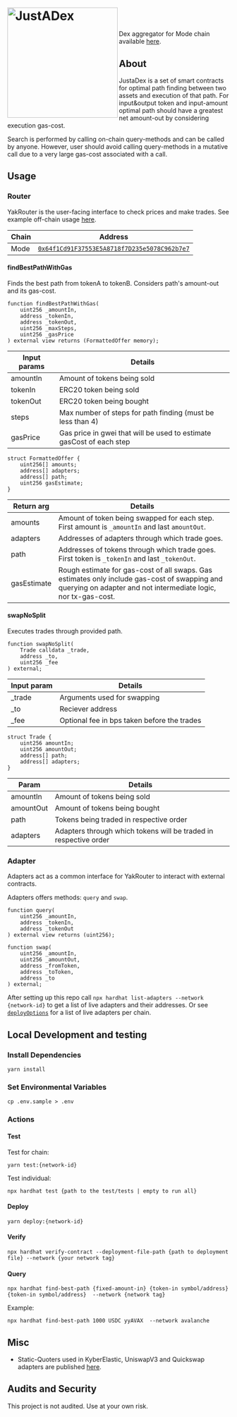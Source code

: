 # <img align="left" alt="JustADex" width="250px" src="https://www.justadex.xyz/logo/logo-white.svg"/> 
\
\
\
Dex aggregator for Mode chain available [here](https://justadex.xyz). 

## About

JustaDex is a set of smart contracts for optimal path finding between two assets and execution of that path. For input&output token and input-amount optimal path should have a greatest net amount-out by considering execution gas-cost.

Search is performed by calling on-chain query-methods and can be called by anyone. However, user should avoid calling query-methods in a mutative call due to a very large gas-cost associated with a call. 

## Usage


### Router

YakRouter is the user-facing interface to check prices and make trades. See example off-chain usage [here](./src/examples/debridge/main.js).


| Chain      | Address |
| ----------- | ----------- |
| Mode   | [`0x64f1Cd91F37553E5A8718f7D235e5078C962b7e7`](https://modescan.io/address/0x64f1Cd91F37553E5A8718f7D235e5078C962b7e7)

#### **findBestPathWithGas**


Finds the best path from tokenA to tokenB. Considers path's amount-out and its gas-cost.

```solidity
function findBestPathWithGas(
    uint256 _amountIn,
    address _tokenIn,
    address _tokenOut,
    uint256 _maxSteps,
    uint256 _gasPrice
) external view returns (FormattedOffer memory);
```


| Input params | Details |
| ------------ | ------- |
| amountIn     |  Amount of tokens being sold       |
| tokenIn      |   ERC20 token being sold      |
| tokenOut     |    ERC20 token being bought     |
| steps        | Max number of steps for path finding (must be less than 4)    |
| gasPrice             |   Gas price in gwei that will be used to estimate gasCost of each step      |


```solidity
struct FormattedOffer {
    uint256[] amounts;
    address[] adapters;
    address[] path;
    uint256 gasEstimate;
}
```


| Return arg | Details                                                                                        |
| ---------- | ---------------------------------------------------------------------------------------------- |
| amounts    | Amount of token being swapped for each step. First amount is `_amountIn` and last `amountOut`. |
| adapters   | Addresses of adapters through which trade goes.                                                |
| path       | Addresses of tokens through which trade goes. First token is `_tokenIn` and last `_tokenOut`.  |
|   gasEstimate         |     Rough estimate for gas-cost of all swaps. Gas estimates only include gas-cost of swapping and querying on adapter and not intermediate logic, nor tx-gas-cost.                                                                                           |



#### **swapNoSplit**

Executes trades through provided path.

```solidity
function swapNoSplit(
    Trade calldata _trade,
    address _to,
    uint256 _fee
) external;
```


| Input param | Details |
| ----------- | ------- |
| _trade            |   Arguments used for swapping      |
|  _to           |  Reciever address       |
| _fee        |  Optional fee in bps taken before the trades    |


```solidity
struct Trade {
    uint256 amountIn;
    uint256 amountOut;
    address[] path;
    address[] adapters;
}
```


| Param | Details |
| -------- | -------- |
| amountIn     |  Amount of tokens being sold     |
| amountOut     |  Amount of tokens being bought     |
| path     |   Tokens being traded in respective order     |
| adapters     |   Adapters through which tokens will be traded in respective order    |






### Adapter

Adapters act as a common interface for YakRouter to interact with external contracts.

Adapters offers methods: `query` and `swap`. 

```solidity
function query(
    uint256 _amountIn,
    address _tokenIn,
    address _tokenOut
) external view returns (uint256);

function swap(
    uint256 _amountIn,
    uint256 _amountOut,
    address _fromToken,
    address _toToken,
    address _to
) external;
```

After setting up this repo call `npx hardhat list-adapters --network {network-id}` to get a list of live adapters and their addresses. Or see  [`deployOptions`](./src/misc/deployOptions.js) for a list of live adapters per chain.


## Local Development and testing

### Install Dependencies

```
yarn install
```

### Set Environmental Variables

```
cp .env.sample > .env
```


### Actions

#### Test
Test for chain:
```
yarn test:{network-id}
```
Test individual:
```
npx hardhat test {path to the test/tests | empty to run all}
```

#### Deploy

```
yarn deploy:{network-id}
```
#### Verify
```
npx hardhat verify-contract --deployment-file-path {path to deployment file} --network {your network tag}
```

#### Query
```
npx hardhat find-best-path {fixed-amount-in} {token-in symbol/address} {token-in symbol/address}  --network {network tag}
```
Example:
```
npx hardhat find-best-path 1000 USDC yyAVAX  --network avalanche
```

## Misc

* Static-Quoters used in KyberElastic, UniswapV3 and Quickswap adapters are published [here](https://github.com/eden-network/uniswap-v3-static-quoter).

## Audits and Security

This project is not audited. Use at your own risk.

